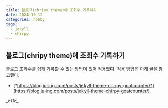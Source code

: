 ```yaml
---
title: 블로그(chripy theme)에 조회수 기록하기
date: 2024-10-12
categories: hobby
tags:
  - jekyll
  - chirpy
---
```


## 블로그(chripy theme)에 조회수 기록하기

블로그 조회수를 쉽게 기록할 수 있는 방법이 있어 적용했다. 적용 방법은 아래 글을 참고했다.

- [*https://blog.ju-ing.com/posts/jekyll-theme-chirpy-goatcounter/*](https://blog.ju-ing.com/posts/jekyll-theme-chirpy-goatcounter/)

_\_EOF\__
